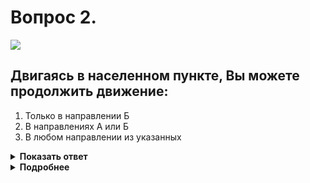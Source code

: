 # Вопрос 2.

![](https://s.drom.ru/i24227/pdd/tickets/2016/1542608442.jpg)

## Двигаясь в населенном пункте, Вы можете продолжить движение:

1. Только в направлении Б
2. В направлениях А или Б
3. В любом направлении из указанных

<details>
<summary><b>Показать ответ</b></summary>
Правильный ответ: 1
</details>
<details>
<summary><b>Подробнее</b></summary>
Знак 4.1.4 «Движение прямо или направо» распространяет свое действие на первое пересечение проезжих частей, перед которыми он установлен. От действия знака могут отступать маршрутные транспортные средства. Поэтому для Вас разметка 1.11 (сплошная линия с прерывистой) значения не имеет. (Есть она или нет, к примеру, занесена снегом). Развернуться по траектории «В», Вам нельзя. Нельзя совершить и поворот направо, т. к. вы не находитесь на крайней правой полосе, можете продолжить движение только в направлении «Б».
(«Дорожные знаки»)
</details>